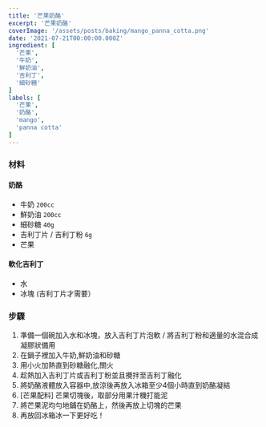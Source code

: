 ```yaml
---
title: '芒果奶酪'
excerpt: '芒果奶酪'
coverImage: '/assets/posts/baking/mango_panna_cotta.png'
date: '2021-07-21T00:00:00.000Z'
ingredient: [
  '芒果',
  '牛奶',
  '鮮奶油',
  '吉利丁',
  '細砂糖'
]
labels: [
  '芒果',
  '奶酪',
  'mango',
  'panna cotta'
]
---
```


### 材料


#### 奶酪

- 牛奶 `200cc`
- 鮮奶油 `200cc`
- 細砂糖 `40g`
- 吉利丁片 / 吉利丁粉 `6g`
- 芒果

#### 軟化吉利丁
- 水
- 冰塊 (吉利丁片才需要）


### 步驟

1. 準備一個碗加入水和冰塊，放入吉利丁片泡軟 / 將吉利丁粉和適量的水混合成凝膠狀備用
2. 在鍋子裡加入牛奶,鮮奶油和砂糖
3. 用小火加熱直到砂糖融化,關火
4. 趁熱加入吉利丁片或吉利丁粉並且攪拌至吉利丁融化
5. 將奶酪液體放入容器中,放涼後再放入冰箱至少4個小時直到奶酪凝結
6. [芒果配料] 芒果切塊後，取部分用果汁機打能泥
7. 將芒果泥均勻地鋪在奶酪上，然後再放上切塊的芒果
8. 再放回冰箱冰一下更好吃！
